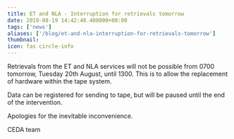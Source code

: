 ```yaml
---
title: ET and NLA - Interruption for retrievals tomorrow
date: 2019-08-19 14:42:48.408000+00:00
tags: ['news']
aliases: ['/blog/et-and-nla-interruption-for-retrievals-tomorrow']
thumbnail: 
icon: fas circle-info
---
```

Retrievals from the ET and NLA services will not be possible from 0700 tomorrow, Tuesday 20th August, until 1300. This is to allow the replacement of hardware within the tape system.


Data can be registered for sending to tape, but will be paused until the end of the intervention.


Apologies for the inevitable inconvenience.


CEDA team 

